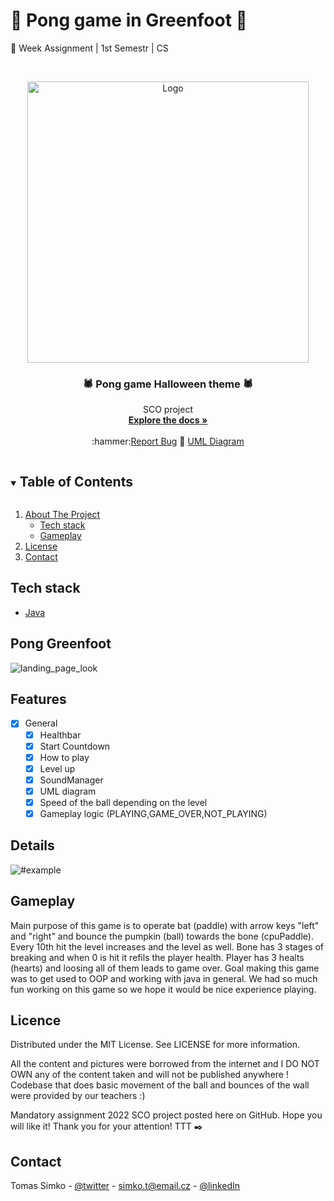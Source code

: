 
<!-- PROJECT SHIELDS -->
<!--
*** I'm using markdown "reference style" links for readability.
*** Reference links are enclosed in brackets [ ] instead of parentheses ( ).
*** See the bottom of this document for the declaration of the reference variables
*** for contributors-url, forks-url, etc. This is an optional, concise syntax you may use.
*** https://www.markdownguide.org/basic-syntax/#reference-style-links
-->
# 🎃 Pong game in Greenfoot 🎃
:school_satchel: Week Assignment | 1st Semestr | CS

<!-- PROJECT LOGO -->
<br />
<p align="center">
  <a href="https://github.com/TomassSimko/PongGame">
    <img src="https://user-images.githubusercontent.com/72190589/191777919-fc644c5a-427d-4a36-8729-0b62aa559743.png" alt="Logo" width="450">
  </a>

  <h3 align="center">🕷️ Pong game Halloween theme 🕷️</h3>
  

  <p align="center">
    SCO project
    <br />
    <a href="https://github.com/TomassSimko/PongGame"><strong>Explore the docs »</strong></a>
    <br />
    <br />
    :hammer:<a href="https://github.com/TomassSimko/PongGame/issues">Report Bug</a>
    📄 <a href="https://github.com/TomassSimko/PongGame/tree/main/UML">UML Diagram</a>
    
    
  </p>
</p>




<!-- TABLE OF CONTENTS -->
<details open="open">
  <summary><h2 style="display: inline-block">Table of Contents</h2></summary>
  <ol>
    <li>
      <a href="#">About The Project</a>
      <ul>
        <li><a href="#tech-stack">Tech stack</a></li>
        <li><a href="#gameplay">Gameplay</a></li>
      </ul>
    </li>
    <li><a href="#licence">License</a></li>
    <li><a href="#contact">Contact</a></li>
  </ol>
</details>


## Tech stack 
* [Java](https://www.java.com)


<!-- ABOUT THE PROJECT -->
## Pong Greenfoot

![landing_page_look](https://user-images.githubusercontent.com/72190589/191778165-6b2f79f7-435a-473b-bfeb-dc1bf23f41b8.png)

## Features
- [x] General
  - [x] Healthbar 
  - [x] Start Countdown
  - [x] How to play 
  - [x] Level up
  - [x] SoundManager 
  - [x] UML diagram
  - [x] Speed of the ball depending on the level
  - [x] Gameplay logic (PLAYING,GAME_OVER,NOT_PLAYING)

## Details 

![#example](https://user-images.githubusercontent.com/72190589/191778214-eda9e13f-fa79-48d1-b9b7-50c1f606ce41.png)

## Gameplay
Main purpose of this game is to operate bat (paddle) with arrow keys "left" and "right" and bounce the pumpkin (ball) towards the bone (cpuPaddle).
Every 10th hit the level increases and the level as well. Bone has 3 stages of breaking and when 0 is hit it refils the player health. Player has 3 healts (hearts) and loosing all of them leads to game over. Goal making this game was to get used to OOP and working with java in general. We had so much fun working on this game so we hope it would be nice experience playing.

## Licence 

Distributed under the MIT License. See LICENSE for more information.

All the content and pictures were borrowed from the internet 
and I DO NOT OWN any of the content taken and will not be published anywhere !
Codebase that does basic movement of the ball and bounces of the wall were provided by our teachers :)


Mandatory assignment 2022 SCO project posted here on GitHub.
Hope you will like it!
Thank you for your attention!
TTT :black_nib:

## Contact

Tomas Simko - [@twitter](https://twitter.com/TomasSimko_) - simko.t@email.cz - [@linkedIn](https://www.linkedin.com/in/tomas-simko/)

